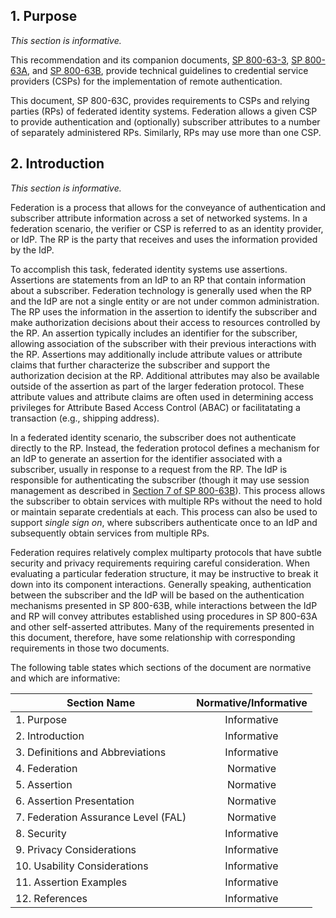 <div class="breaker"></div>
<a name="sec1"></a>

## 1. Purpose

*This section is informative.*

This recommendation and its companion documents, [SP 800-63-3](sp800-63-3.html), [SP 800-63A](sp800-63a.html), and [SP 800-63B](sp800-63b.html), provide technical guidelines to credential service providers (CSPs) for the implementation of remote authentication.

This document, SP 800-63C, provides requirements to CSPs and relying parties (RPs) of federated identity systems. Federation allows a given CSP to provide authentication and (optionally) subscriber attributes to a number of separately administered RPs. Similarly, RPs may use more than one CSP.

<div class="breaker"></div>
<a name="sec2"></a>

## 2. Introduction

*This section is informative.*

Federation is a process that allows for the conveyance of authentication and subscriber attribute information across a set of networked systems. In a federation scenario, the verifier or CSP is referred to as an identity provider, or IdP. The RP is the party that receives and uses the information provided by the IdP.

To accomplish this task, federated identity systems use assertions. Assertions are statements from an IdP to an RP that contain information about a subscriber. Federation technology is generally used when the RP and the IdP are not a single entity or are not under common administration. The RP uses the information in the assertion to identify the subscriber and make authorization decisions about their access to resources controlled by the RP. An assertion typically includes an identifier for the subscriber, allowing association of the subscriber with their previous interactions with the RP. Assertions may additionally include attribute values or attribute claims that further characterize the subscriber and support the authorization decision at the RP. Additional attributes may also be available outside of the assertion as part of the larger federation protocol. These attribute values and attribute claims are often used in determining access privileges for Attribute Based Access Control (ABAC) or facilitatating a transaction (e.g., shipping address).

In a federated identity scenario, the subscriber does not authenticate directly to the RP. Instead, the federation protocol defines a mechanism for an IdP to generate an assertion for the identifier associated with a subscriber, usually in response to a request from the RP. The IdP is responsible for authenticating the subscriber (though it may use session management as described in [Section 7 of SP 800-63B](sp800-63b.html#sec7)). This process allows the subscriber to obtain services with multiple RPs without the need to hold or maintain separate credentials at each. This process can also be used to support *single sign on*, where subscribers authenticate once to an IdP and subsequently obtain services from multiple RPs.

Federation requires relatively complex multiparty protocols that have subtle security and privacy requirements requiring careful consideration. When evaluating a particular federation structure, it may be instructive to break it down into its component interactions. Generally speaking, authentication between the subscriber and the IdP will be based on the authentication mechanisms presented in SP 800-63B, while interactions between the IdP and RP will convey attributes established using procedures in SP 800-63A and other self-asserted attributes. Many of the requirements presented in this document, therefore, have some relationship with corresponding requirements in those two documents.

The following table states which sections of the document are normative and which are informative:

|Section Name|Normative/Informative|
|----|:--:|
|1. Purpose|Informative|
|2. Introduction|Informative|
|3. Definitions and Abbreviations|Informative|
|4. Federation|Normative|
|5. Assertion|Normative|
|6. Assertion Presentation|Normative|
|7. Federation Assurance Level (FAL)|Normative|
|8. Security|Informative|
|9. Privacy Considerations|Informative|
|10. Usability Considerations|Informative|
|11. Assertion Examples|Informative|
|12. References|Informative|
